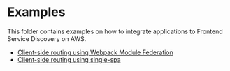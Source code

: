 # Examples

This folder contains examples on how to integrate applications to Frontend Service Discovery on AWS.

* [Client-side routing using Webpack Module Federation](./module-federation/README.md)
* [Client-side routing using single-spa](./single-spa/README.md)
